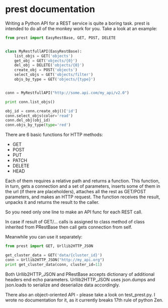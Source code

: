 prest documentation
===================

Writing a Python API for a REST service is quite a boring task.
prest is intended to do all of the monkey work for you. Take
a look at an example:

```python
from prest import EasyRestBase, GET, POST, DELETE


class MyRestfullAPI(EasyRestBase):
    list_objs = GET('objects')
    get_obj = GET('objects/{0}')
    del_obj = DELETE('objects/{0}')
    create_obj = POST('objects')
    select_objs = GET('objects/filter')
    objs_by_type = GET('objects/{type}')


conn = MyRestfullAPI("http://some.api.com/my_api/v2.0")

print conn.list_objs()

obj_id = conn.create_obj()['id']
conn.select_objs(color='read')
conn.del_obj(obj_id)
conn.objs_by_type(type='red')
```

There are 6 basic functions for HTTP methods:

- GET
- POST
- PUT
- PATCH
- DELETE
- HEAD

Each of them
requires a relative path and returns a function. This 
function, in turn, gets a connection and a set of 
parameters, inserts some of them in the url (if there are placeholders), 
attaches all the rest as GET/POST parameters, and makes 
an HTTP request. The function receives the result, unpacks it and returns the result to the caller.

So you need only one line to make an API func for 
each REST call.
	
In case if result of GET/... calls is assigned to
class method of class inherited from PRestBase
then call gets connection from self. 

Meanwhile you can use it separately:

```python
from prest import GET, Urllib2HTTP_JSON

get_cluster_data = GET('data/{cluster_id}')
conn = Urllib2HTTP_JSON("http://my_api.org")
print get_cluster_data(conn, cluster_id=11)
```

Both Urllib2HTTP_JSON and PRestBase
accepts dictionary of additional headers end echo
parameters. Urllib2HTTP_JSON uses json.dumps and 
json.loads to serialize and deserialize data accordingly.

There also an object-oriented API - please take
a look on test_prest.py. I wrote no documentation 
for it, as it currently breaks 17th rule of python Zen.

